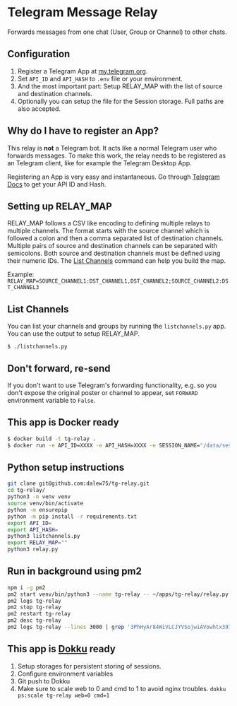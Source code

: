 Telegram Message Relay
======================

Forwards messages from one chat (User, Group or Channel) to other chats.

Configuration
-------------

1.  Register a Telegram App at
    [my.telegram.org](https://my.telegram.org/).
2.  Set `API_ID` and `API_HASH` to `.env` file
    or your environment.
3.  And the most important part: Setup RELAY_MAP with the list
    of source and destination channels.
4.  Optionally you can setup the file for the Session storage. Full
    paths are also accepted.

Why do I have to register an App?
---------------------------------

This relay is **not** a Telegram bot. It acts like a normal Telegram
user who forwards messages. To make this work, the relay needs to be
registered as an Telegram client, like for example the Telegram Desktop
App.

Registering an App is very easy and instantaneous. Go through [Telegram
Docs](https://core.telegram.org/api/obtaining_api_id) to get your API ID
and Hash.

Setting up RELAY_MAP
------------------------------

RELAY_MAP follows a CSV like encoding to defining multiple relays to multiple
channels. The format starts with the source channel which is followed a colon
and then a comma separated list of destination channels. Multiple pairs of
source and destination channels can be separated with semicolons. Both source
and destination channels must be defined using their numeric IDs. The [List
Channels](#listchannels) command can help you build the map.

Example:
`RELAY_MAP=SOURCE_CHANNEL1:DST_CHANNEL1,DST_CHANNEL2;SOURCE_CHANNEL2:DST_CHANNEL3`

List Channels <a name="listchannels"></a>
-------------

You can list your channels and groups by running the `listchannels.py`
app. You can use the output to setup RELAY_MAP.

`$ ./listchannels.py`

Don't forward, re-send
----------------------

If you don't want to use Telegram's forwarding functionality, e.g. so
you don't expose the original poster or channel to appear, set
`FORWARD` environment variable to `False`.

This app is Docker ready
------------------------

```sh
$ docker build -t tg-relay .
$ docker run -e API_ID=XXXX -e API_HASH=XXXX -e SESSION_NAME="/data/session" -v `pwd`/<data:/data> tg-relay
```

Python setup instructions
------------------------

```sh
git clone git@github.com:dalew75/tg-relay.git
cd tg-relay/
python3 -m venv venv
source venv/bin/activate
python -m ensurepip
python -m pip install -r requirements.txt
export API_ID=
export API_HASH=
python3 listchannels.py 
export RELAY_MAP=""
python3 relay.py 

```

Run in background using pm2
------------------------

```sh
npm i -g pm2
pm2 start venv/bin/python3 --name tg-relay -- ~/apps/tg-relay/relay.py
pm2 logs tg-relay
pm2 stop tg-relay
pm2 restart tg-relay
pm2 desc tg-relay
pm2 logs tg-relay --lines 3000 | grep '3PhHyAr84WiVLCJYVSojwiAVowhtx397zjrxpHyC2CPK'

```

This app is [Dokku](http://dokku.viewdocs.io/dokku/) ready
----------------------------------------------------------

1.  Setup storages for persistent storing of sessions.
2.  Configure environment variables
3.  Git push to Dokku
4.  Make sure to scale web to 0 and cmd to 1 to avoid nginx troubles.
    `dokku ps:scale tg-relay web=0 cmd=1`
